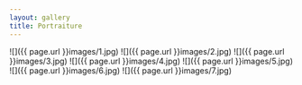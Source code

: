 ```yaml
---
layout: gallery
title: Portraiture
---
```


![]({{ page.url }}images/1.jpg)
![]({{ page.url }}images/2.jpg)
![]({{ page.url }}images/3.jpg)
![]({{ page.url }}images/4.jpg)
![]({{ page.url }}images/5.jpg)
![]({{ page.url }}images/6.jpg)
![]({{ page.url }}images/7.jpg)